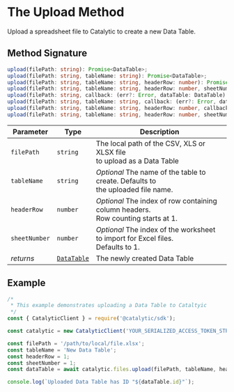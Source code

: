 # The Upload Method

Upload a spreadsheet file to Catalytic to create a new Data Table.

## Method Signature

```typescript
upload(filePath: string): Promise<DataTable>;
upload(filePath: string, tableName: string): Promise<DataTable>;
upload(filePath: string, tableName: string, headerRow: number): Promise<DataTable>;
upload(filePath: string, tableName: string, headerRow: number, sheetNumber: number): Promise<DataTable>;
upload(filePath: string, callback: (err?: Error, dataTable: DataTable) => any): void;
upload(filePath: string, tableName: string, callback: (err?: Error, dataTable: DataTable) => any): void;
upload(filePath: string, tableName: string, headerRow: number, callback: (err?: Error, dataTable: DataTable) => any): void;
upload(filePath: string, tableName: string, headerRow: number, sheetNumber: number, callback: ClientMethodCallback<DataTable>): void;
```

| Parameter     | Type                                                   | Description                                                                          |
| ------------- | ------------------------------------------------------ | ------------------------------------------------------------------------------------ |
| `filePath`    | `string`                                               | The local path of the CSV, XLS or XLSX file<br>to upload as a Data Table             |
| `tableName`   | `string`                                               | _Optional_ The name of the table to create. Defaults to <br>the uploaded file name.  |
| `headerRow`   | `number`                                                  | _Optional_ The index of row containing column headers. <br>Row counting starts at 1. |
| `sheetNumber` | `number`                                                  | _Optional_ The index of the worksheet to import for Excel files. <br>Defaults to 1.  |
| _returns_     | [`DataTable`](doc:the-data-table-metadata-entity-node) | The newly created Data Table                                                         |

## Example

```js
/*
 * This example demonstrates uploading a Data Table to Cataltyic
 */
const { CatalyticClient } = require('@catalytic/sdk');

const catalytic = new CatalyticClient('YOUR_SERIALIZED_ACCESS_TOKEN_STRING');

const filePath = '/path/to/local/file.xlsx';
const tableName = 'New Data Table';
const headerRow = 1;
const sheetNumber = 1;
const dataTable = await catalytic.files.upload(filePath, tableName, headerRow, sheetNumber);

console.log(`Uploaded Data Table has ID "${dataTable.id}"`);
```
